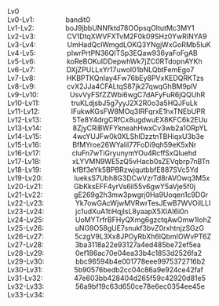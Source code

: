 Lv0<br>
Lv0-Lv1:	&emsp;&emsp;&emsp;&emsp; bandit0 <br>
Lv1-Lv2:	&emsp;&emsp;&emsp;&emsp; boJ9jbbUNNfktd78OOpsqOltutMc3MY1<br>
Lv2-Lv3: 	&emsp;&emsp;&emsp;&emsp; CV1DtqXWVFXTvM2F0k09SHz0YwRINYA9<br>
Lv3-Lv4: 	&emsp;&emsp;&emsp;&emsp; UmHadQclWmgdLOKQ3YNgjWxGoRMb5luK<br>
Lv4-Lv5: 	&emsp;&emsp;&emsp;&emsp; pIwrPrtPN36QITSp3EQaw936yaFoFgAB<br>
Lv5-Lv6: 	&emsp;&emsp;&emsp;&emsp; koReBOKuIDDepwhWk7jZC0RTdopnAYKh<br>
Lv6-Lv7: 	&emsp;&emsp;&emsp;&emsp; DXjZPULLxYr17uwoI01bNLQbtFemEgo7<br>
Lv7-Lv8: 	&emsp;&emsp;&emsp;&emsp; HKBPTKQnIay4Fw76bEy8PVxKEDQRKTzs<br>
Lv8-Lv9: 	&emsp;&emsp;&emsp;&emsp; cvX2JJa4CFALtqS87jk27qwqGhBM9plV<br>
Lv9-Lv10:	&emsp;&emsp;&emsp;&emsp; UsvVyFSfZZWbi6wgC7dAFyFuR6jQQUhR<br>
Lv10-Lv11:	&emsp;&emsp;&emsp;&emsp; truKLdjsbJ5g7yyJ2X2R0o3a5HQJFuLk<br>
Lv11-Lv12: 	&emsp;&emsp;&emsp;&emsp; IFukwKGsFW8MOq3IRFqrxE1hxTNEbUPR<br>
Lv12-Lv13:	&emsp;&emsp;&emsp;&emsp; 5Te8Y4drgCRfCx8ugdwuEX8KFC6k2EUu<br>
Lv13-Lv14:	&emsp;&emsp;&emsp;&emsp; 8ZjyCRiBWFYkneahHwxCv3wb2a1ORpYL<br>
Lv14-Lv15:	&emsp;&emsp;&emsp;&emsp; 4wcYUJFw0k0XLShlDzztnTBHiqxU3b3e<br>
Lv15-Lv16:	&emsp;&emsp;&emsp;&emsp; BfMYroe26WYalil77FoDi9qh59eK5xNr<br>
Lv16-Lv17:	&emsp;&emsp;&emsp;&emsp; cluFn7wTiGryunymYOu4RcffSxQluehd<br>
Lv17-Lv18:	&emsp;&emsp;&emsp;&emsp; xLYVMN9WE5zQ5vHacb0sZEVqbrp7nBTn<br>
Lv18-Lv19:	&emsp;&emsp;&emsp;&emsp; kfBf3eYk5BPBRzwjqutbbfE887SVc5Yd<br>
Lv19-Lv20:	&emsp;&emsp;&emsp;&emsp; IueksS7Ubh8G3DCwVzrTd8rAVOwq3M5x<br>
Lv20-Lv21:	&emsp;&emsp;&emsp;&emsp; GbKksEFF4yrVs6il55v6gwY5aVje5f0j<br>
Lv21-Lv22:	&emsp;&emsp;&emsp;&emsp; gE269g2h3mw3pwgrj0Ha9Uoqen1c9DGr<br>
Lv22-Lv23:	&emsp;&emsp;&emsp;&emsp; Yk7owGAcWjwMVRwrTesJEwB7WVOiILLI<br>
Lv23-Lv24:	&emsp;&emsp;&emsp;&emsp; jc1udXuA1tiHqjIsL8yaapX5XIAI6i0n<br>
Lv24-Lv25:	&emsp;&emsp;&emsp;&emsp; UoMYTrfrBFHyQXmg6gzctqAwOmw1IohZ<br>
Lv25-Lv26:	&emsp;&emsp;&emsp;&emsp; uNG9O58gUE7snukf3bvZ0rxhtnjzSGzG<br>
Lv26-Lv27:	&emsp;&emsp;&emsp;&emsp; 5czgV9L3Xx8JPOyRbXh6lQbmIOWvPT6Z<br>
Lv27-Lv28: 	&emsp;&emsp;&emsp;&emsp; 3ba3118a22e93127a4ed485be72ef5ea<br>
Lv28-Lv29:	&emsp;&emsp;&emsp;&emsp; 0ef186ac70e04ea33b4c1853d2526fa2<br>
Lv29-Lv30:	&emsp;&emsp;&emsp;&emsp; bbc96594b4e001778eee9975372716b2<br>
Lv30-Lv31:	&emsp;&emsp;&emsp;&emsp; 5b90576bedb2cc04c86a9e924ce42faf<br>
Lv31-Lv32:	&emsp;&emsp;&emsp;&emsp; 47e603bb428404d265f59c42920d81e5<br>
Lv32-Lv33:	&emsp;&emsp;&emsp;&emsp; 56a9bf19c63d650ce78e6ec0354ee45e<br>
Lv33-Lv34:<br>
